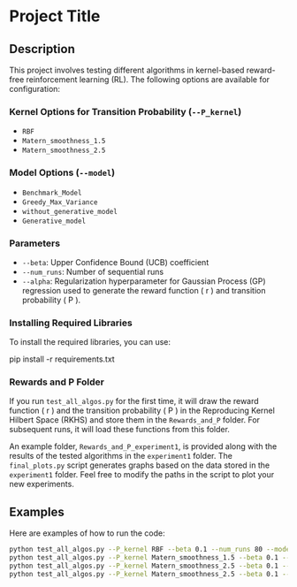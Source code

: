 # Project Title

## Description
This project involves testing different algorithms in kernel-based reward-free reinforcement learning (RL). The following options are available for configuration:

### Kernel Options for Transition Probability (`--P_kernel`)
- `RBF`
- `Matern_smoothness_1.5`
- `Matern_smoothness_2.5`

### Model Options (`--model`)
- `Benchmark_Model`
- `Greedy_Max_Variance`
- `without_generative_model`
- `Generative_model`

### Parameters
- `--beta`: Upper Confidence Bound (UCB) coefficient
- `--num_runs`: Number of sequential runs
- `--alpha`: Regularization hyperparameter for Gaussian Process (GP) regression used to generate the reward function \( r \) and transition probability \( P \).


### Installing Required Libraries
To install the required libraries, you can use:

pip install -r requirements.txt

### Rewards and P Folder

If you run `test_all_algos.py` for the first time, it will draw the reward function \( r \) and the transition probability \( P \) in the Reproducing Kernel Hilbert Space (RKHS) and store them in the `Rewards_and_P` folder. For subsequent runs, it will load these functions from this folder.

An example folder, `Rewards_and_P_experiment1`, is provided along with the results of the tested algorithms in the `experiment1` folder. The `final_plots.py` script generates graphs based on the data stored in the `experiment1` folder. Feel free to modify the paths in the script to plot your new experiments.


## Examples
Here are examples of how to run the code:

```sh
python test_all_algos.py --P_kernel RBF --beta 0.1 --num_runs 80 --model Benchmark_Model --alpha 0.01
python test_all_algos.py --P_kernel Matern_smoothness_1.5 --beta 0.1 --num_runs 80 --model Greedy_Max_Variance --alpha 0.5
python test_all_algos.py --P_kernel Matern_smoothness_2.5 --beta 0.1 --num_runs 80 --model without_generative_model --alpha 0.5
python test_all_algos.py --P_kernel Matern_smoothness_2.5 --beta 0.1 --num_runs 80 --model Generative_model --alpha 0.5
